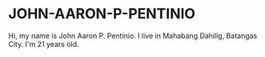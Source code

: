 # JOHN-AARON-P-PENTINIO
Hi, my name is John Aaron P. Pentinio. I live in Mahabang Dahilig, Batangas City. I'm 21 years old.
